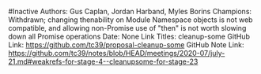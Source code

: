 #Inactive
Authors: Gus Caplan, Jordan Harband, Myles Borins
Champions: Withdrawn; changing thenability on Module Namespace objects is not web compatible, and allowing non-Promise use of "then" is not worth slowing down all Promise operations
Date: None
Link Titles: cleanup-some
GitHub Link: https://github.com/tc39/proposal-cleanup-some
GitHub Note Link: https://github.com/tc39/notes/blob/HEAD/meetings/2020-07/july-21.md#weakrefs-for-stage-4--cleanupsome-for-stage-23
